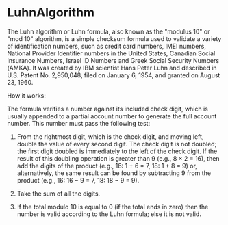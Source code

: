 # LuhnAlgorithm

The Luhn algorithm or Luhn formula, also known as the "modulus 10" or "mod 10" algorithm, 
is a simple checksum formula used to validate a variety of identification numbers, such as credit card numbers, 
IMEI numbers, National Provider Identifier numbers in the United States, Canadian Social Insurance Numbers, 
Israel ID Numbers and Greek Social Security Numbers (ΑΜΚΑ). It was created by IBM scientist Hans Peter Luhn and 
described in U.S. Patent No. 2,950,048, filed on January 6, 1954, and granted on August 23, 1960.

How it works:

The formula verifies a number against its included check digit, which is usually appended to a partial 
account number to generate the full account number. This number must pass the following test:

1. From the rightmost digit, which is the check digit, and moving left, double the value of every second digit.
   The check digit is not doubled; the first digit doubled is immediately to the left of the check digit.
   If the result of this doubling operation is greater than 9 (e.g., 8 × 2 = 16), then add the digits of 
   the product (e.g., 16: 1 + 6 = 7, 18: 1 + 8 = 9) or, alternatively, the same result can be found by subtracting 9 from 
   the product (e.g., 16: 16 − 9 = 7, 18: 18 − 9 = 9).
   
2. Take the sum of all the digits.

3. If the total modulo 10 is equal to 0 (if the total ends in zero) then the number is valid according to the Luhn formula; else it is not valid.
